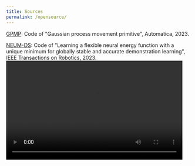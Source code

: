 ```yaml
---
title: Sources
permalink: /opensource/
---
```


[GPMP](files/GPMP_openSourced.zip): Code of "Gaussian process movement primitive", Automatica, 2023.

[NEUM-DS](files/NEUM_openSOurced.zip): Code of "Learning a flexible neural energy function with a unique minimum for globally stable and accurate demonstration learning", IEEE Transactions on Robotics, 2023.
<video width="480" height="270" controls>
  <source src="files/BendedLine.mp4" type="video/mp4" />
  Your browser does not support the video tag.
</video>

